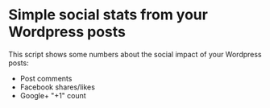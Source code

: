 Simple social stats from your Wordpress posts
=============================================

This script shows some numbers about the social impact of your Wordpress posts:

 * Post comments
 * Facebook shares/likes
 * Google+ "+1" count
